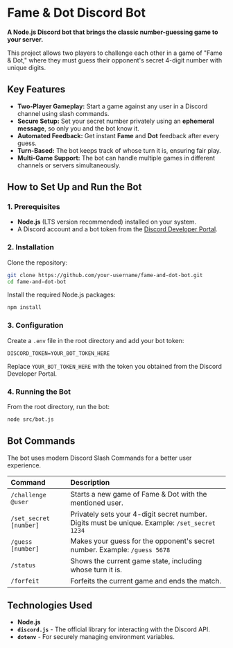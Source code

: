 # Fame & Dot Discord Bot

**A Node.js Discord bot that brings the classic number-guessing game to your server.**

This project allows two players to challenge each other in a game of "Fame & Dot," where they must guess their opponent's secret 4-digit number with unique digits.

## Key Features
* **Two-Player Gameplay:** Start a game against any user in a Discord channel using slash commands.
* **Secure Setup:** Set your secret number privately using an **ephemeral message**, so only you and the bot know it.
* **Automated Feedback:** Get instant **Fame** and **Dot** feedback after every guess.
* **Turn-Based:** The bot keeps track of whose turn it is, ensuring fair play.
* **Multi-Game Support:** The bot can handle multiple games in different channels or servers simultaneously.

## How to Set Up and Run the Bot

### 1. Prerequisites
* **Node.js** (LTS version recommended) installed on your system.
* A Discord account and a bot token from the [Discord Developer Portal](https://discord.com/developers/applications).

### 2. Installation
Clone the repository:
```bash
git clone https://github.com/your-username/fame-and-dot-bot.git
cd fame-and-dot-bot
```

Install the required Node.js packages:
```bash
npm install
```

### 3. Configuration
Create a `.env` file in the root directory and add your bot token:
```env
DISCORD_TOKEN=YOUR_BOT_TOKEN_HERE
```

Replace `YOUR_BOT_TOKEN_HERE` with the token you obtained from the Discord Developer Portal.

### 4. Running the Bot
From the root directory, run the bot:
```bash
node src/bot.js
```

## Bot Commands

The bot uses modern Discord Slash Commands for a better user experience.

| Command | Description |
| :--- | :--- |
| `/challenge @user` | Starts a new game of Fame & Dot with the mentioned user. |
| `/set_secret [number]` | Privately sets your 4-digit secret number. Digits must be unique. Example: `/set_secret 1234` |
| `/guess [number]` | Makes your guess for the opponent's secret number. Example: `/guess 5678` |
| `/status` | Shows the current game state, including whose turn it is. |
| `/forfeit` | Forfeits the current game and ends the match. |

## Technologies Used
* **Node.js**
* **`discord.js`** - The official library for interacting with the Discord API.
* **`dotenv`** - For securely managing environment variables.
